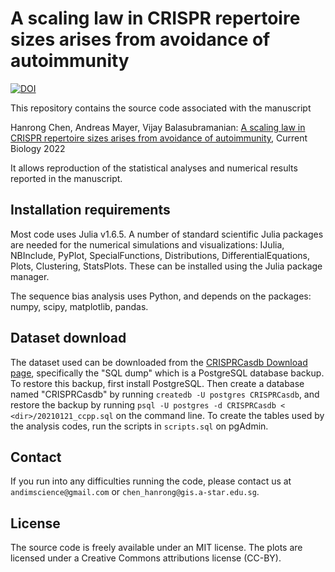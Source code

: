 # A scaling law in CRISPR repertoire sizes arises from avoidance of autoimmunity

[![DOI](https://zenodo.org/badge/469239506.svg)](https://zenodo.org/badge/latestdoi/469239506)

This repository contains the source code associated with the manuscript

Hanrong Chen, Andreas Mayer, Vijay Balasubramanian: [A scaling law in CRISPR repertoire sizes arises from avoidance of autoimmunity](https://doi.org/10.1101/2021.01.04.425308), Current Biology 2022

It allows reproduction of the statistical analyses and numerical results reported in the manuscript.

## Installation requirements

Most code uses Julia v1.6.5. A number of standard scientific Julia packages are needed for the numerical simulations and visualizations: IJulia, NBInclude, PyPlot, SpecialFunctions, Distributions, DifferentialEquations, Plots, Clustering, StatsPlots. These can be installed using the Julia package manager.

The sequence bias analysis uses Python, and depends on the packages: numpy, scipy, matplotlib, pandas.

## Dataset download

The dataset used can be downloaded from the [CRISPRCasdb Download page](https://crisprcas.i2bc.paris-saclay.fr/Home/Download), specifically the "SQL dump" which is a PostgreSQL database backup. To restore this backup, first install PostgreSQL. Then create a database named "CRISPRCasdb" by running `createdb -U postgres CRISPRCasdb`, and restore the backup by running `psql -U postgres -d CRISPRCasdb < <dir>/20210121_ccpp.sql` on the command line. To create the tables used by the analysis codes, run the scripts in `scripts.sql` on pgAdmin.

## Contact

If you run into any difficulties running the code, please contact us at `andimscience@gmail.com` or `chen_hanrong@gis.a-star.edu.sg`.

## License

The source code is freely available under an MIT license. The plots are licensed under a Creative Commons attributions license (CC-BY).
